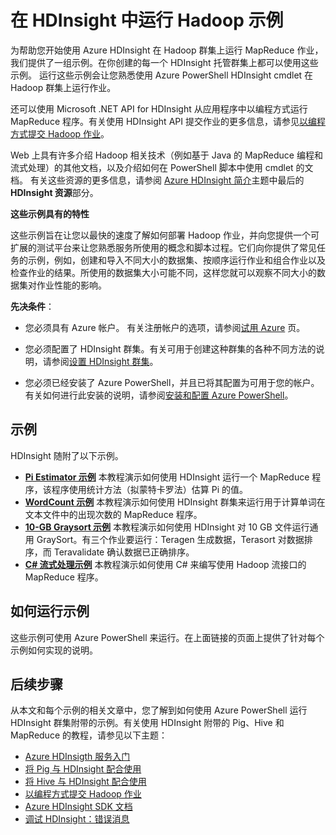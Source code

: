 <properties urlDisplayName="Run Hadoop Samples in HDInsight" pageTitle="在 HDInsight 中运行 Hadoop 示例 | Azure" metaKeywords="hdinsight, hdinsight 示例, hadoop, mapreduce" description="Get started using the Azure HDInsight service with the samples provided. Use PowerShell scripts that run MapReduce programs on data clusters." metaCanonical="" services="hdinsight" documentationCenter="" title="Run the Hadoop samples in HDInsight" authors="bradsev" solutions="" manager="paulettm" editor="cgronlun" />

<tags 
wacn.date="04/11/2015"
ms.service="hdinsight" ms.workload="big-data" ms.tgt_pltfrm="na" ms.devlang="na" ms.topic="article" ms.date="11/10/2014" ms.author="bradsev" />




# 在 HDInsight 中运行 Hadoop 示例

为帮助您开始使用 Azure HDInsight 在 Hadoop 群集上运行 MapReduce 作业，我们提供了一组示例。在你创建的每一个 HDInsight 托管群集上都可以使用这些示例。 运行这些示例会让您熟悉使用 Azure PowerShell HDInsight cmdlet 在 Hadoop 群集上运行作业。

还可以使用 Microsoft .NET API for HDInsight 从应用程序中以编程方式运行 MapReduce 程序。有关使用 HDInsight API 提交作业的更多信息，请参见[以编程方式提交 Hadoop 作业][hdinsight-submit-jobs]。

Web 上具有许多介绍 Hadoop 相关技术（例如基于 Java 的 MapReduce 编程和流式处理）的其他文档，以及介绍如何在 PowerShell 脚本中使用 cmdlet 的文档。 有关这些资源的更多信息，请参阅 [Azure HDInsight 简介][hdinsight-introduction]主题中最后的 **HDInsight 资源**部分。

**这些示例具有的特性**

<p>这些示例旨在让您以最快的速度了解如何部署 Hadoop 作业，并向您提供一个可扩展的测试平台来让您熟悉服务所使用的概念和脚本过程。它们向你提供了常见任务的示例，例如，创建和导入不同大小的数据集、按顺序运行作业和组合作业以及检查作业的结果。所使用的数据集大小可能不同，这样您就可以观察不同大小的数据集对作业性能的影响。</p>


**先决条件**：	

- 您必须具有 Azure 帐户。 有关注册帐户的选项，请参阅[试用 Azure](http://www.windowsazure.cn/pricing/1rmb-trial) 页。

- 您必须配置了 HDInsight 群集。有关可用于创建这种群集的各种不同方法的说明，请参阅[设置 HDInsight 群集](/zh-cn/documentation/articles/hdinsight-provision-clusters)。

- 您必须已经安装了 Azure PowerShell，并且已将其配置为可用于您的帐户。 有关如何进行此安装的说明，请参阅[安装和配置 Azure PowerShell][powershell-install-configure]。

## 示例 ##

HDInsight 随附了以下示例。

- [**Pi Estimator 示例**][hdinsight-sample-pi-estimator] 本教程演示如何使用 HDInsight 运行一个 MapReduce 程序，该程序使用统计方法（拟蒙特卡罗法）估算 Pi 的值。
- [**WordCount 示例**][hdinsight-sample-wordcount] 本教程演示如何使用 HDInsight 群集来运行用于计算单词在文本文件中的出现次数的 MapReduce 程序。
- [**10-GB Graysort 示例**][hdinsight-sample-10gb-graysort] 本教程演示如何使用 HDInsight 对 10 GB 文件运行通用 GraySort。有三个作业要运行：Teragen 生成数据，Terasort 对数据排序，而 Teravalidate 确认数据已正确排序。
- [**C# 流式处理示例**][hdinsight-sample-csharp-streaming] 本教程演示如何使用 C# 来编写使用 Hadoop 流接口的 MapReduce 程序。 


## 如何运行示例 ##

这些示例可使用 Azure PowerShell 来运行。在上面链接的页面上提供了针对每个示例如何实现的说明。

## 后续步骤 ##

从本文和每个示例的相关文章中，您了解到如何使用 Azure PowerShell 运行 HDInsight 群集附带的示例。有关使用 HDInsight 附带的 Pig、Hive 和 MapReduce 的教程，请参见以下主题：

* [Azure HDInsigth 服务入门][hdinsight-get-started]
* [将 Pig 与 HDInsight 配合使用][hdinsight-use-pig]
* [将 Hive 与 HDInsight 配合使用][hdinsight-use-hive]
* [以编程方式提交 Hadoop 作业][hdinsight-submit-jobs]
* [Azure HDInsight SDK 文档][hdinsight-sdk-documentation]
* [调试 HDInsight：错误消息][hdinsight-errors]


[hdinsight-errors]: /zh-cn/documentation/articles/hdinsight-debug-jobs/

[hdinsight-sdk-documentation]: http://msdn.microsoft.com/zh-cn/library/dn469975.aspx

[hdinsight-submit-jobs]: /zh-cn/documentation/articles/hdinsight-submit-hadoop-jobs-programmatically/
[hdinsight-introduction]: /zh-cn/documentation/articles/hdinsight-hadoop-introduction/



[Powershell-install-configure]: /zh-cn/documentation/articles/install-configure-powershell/

[hdinsight-get-started]: /zh-cn/documentation/articles/hdinsight-get-started/

[hdinsight-samples]: /zh-cn/documentation/articles/hdinsight-run-samples/
[hdinsight-sample-10gb-graysort]: /zh-cn/documentation/articles/hdinsight-sample-10gb-graysort/
[hdinsight-sample-csharp-streaming]: /zh-cn/documentation/articles/hdinsight-sample-csharp-streaming/
[hdinsight-sample-pi-estimator]: /zh-cn/documentation/articles/hdinsight-sample-pi-estimator/
[hdinsight-sample-wordcount]: /zh-cn/documentation/articles/hdinsight-sample-wordcount/

[hdinsight-use-hive]: /zh-cn/documentation/articles/hdinsight-use-hive/
[hdinsight-use-pig]: /zh-cn/documentation/articles/hdinsight-use-pig/

[submit-jobs-programmatically]: /zh-cn/documentation/articles/hdinsight-submit-hadoop-jobs-programmatically/
[hdinsight-resources]: /zh-cn/documentation/articles/hdinsight-introduction/

